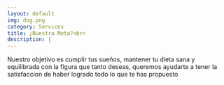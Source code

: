 ```yaml
---
layout: default
img: dog.png
category: Services
title: ¿Nuestra Meta?<br>
description: |
---
```

  Nuestro objetivo es cumplir tus sueños, mantener tu dieta sana y equilibrada con la figura que tanto deseas, queremos ayudarte a tener la satisfaccion de haber logrado todo lo que te has propuesto
